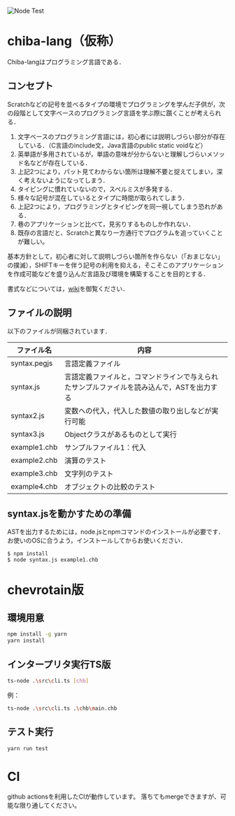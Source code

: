 ![Node Test](https://github.com/sudalab/chiba-lang/workflows/Node%20Test/badge.svg)

# chiba-lang（仮称）

Chiba-langはプログラミング言語である．

## コンセプト

Scratchなどの記号を並べるタイプの環境でプログラミングを学んだ子供が，次の段階として文字ベースのプログラミング言語を学ぶ際に躓くことが考えられる．

1. 文字ベースのプログラミング言語には，初心者には説明しづらい部分が存在している．（C言語のinclude文，Java言語のpublic static voidなど）
1. 英単語が多用されているが，単語の意味が分からないと理解しづらいメソッド名などが存在している．
1. 上記2つにより，パット見てわからない箇所は理解不要と捉えてしまい，深く考えないようになってしまう．
1. タイピングに慣れていないので，スペルミスが多発する．
1. 様々な記号が混在しているとタイプに時間が取られてしまう．
1. 上記2つにより，プログラミングとタイピングを同一視してしまう恐れがある．
1. 巷のアプリケーションと比べて，見劣りするものしか作れない．
1. 既存の言語だと、Scratchと異なり一方通行でプログラムを追っていくことが難しい。

基本方針として，初心者に対して説明しづらい箇所を作らない（「おまじない」の撲滅），SHIFTキーを伴う記号の利用を抑える，そこそこのアプリケーションを作成可能などを盛り込んだ言語及び環境を構築することを目的とする．

書式などについては，[wiki](https://github.com/sudalab/chiba-lang/wiki)を御覧ください．

## ファイルの説明

以下のファイルが同梱されています．

ファイル名 | 内容
-|-
syntax.pegjs | 言語定義ファイル
syntax.js | 言語定義ファイルと，コマンドラインで与えられたサンプルファイルを読み込んで，ASTを出力する
syntax2.js | 変数への代入，代入した数値の取り出しなどが実行可能
syntax3.js | Objectクラスがあるものとして実行
example1.chb | サンプルファイル1：代入
example2.chb | 演算のテスト
example3.chb | 文字列のテスト
example4.chb | オブジェクトの比較のテスト

## syntax.jsを動かすための準備

ASTを出力するためには，node.jsとnpmコマンドのインストールが必要です．
お使いのOSに合うよう，インストールしてからお使いください．

```
$ npm install
$ node syntax.js example1.chb
```


# chevrotain版

## 環境用意
```bash
npm install -g yarn
yarn install
```

## インタープリタ実行TS版
```bash
ts-node .\src\cli.ts [chb]
```

例：
```bash
ts-node .\src\cli.ts .\chb\main.chb
```

## テスト実行
```bash
yarn run test
```

# CI
github actionsを利用したCIが動作しています。
落ちてもmergeできますが、可能な限り通してください。